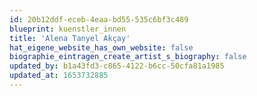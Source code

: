 ```yaml
---
id: 20b12ddf-eceb-4eaa-bd55-535c6bf3c489
blueprint: kuenstler_innen
title: 'Alena Tanyel Akçay'
hat_eigene_website_has_own_website: false
biographie_eintragen_create_artist_s_biography: false
updated_by: b1a43fd3-c865-4122-b6cc-50cfa81a1985
updated_at: 1653732885
---
```

